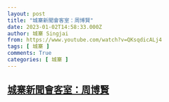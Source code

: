 ```yaml
---
layout: post
title: "城寨新聞會客室：周博賢"
date: 2023-01-02T14:58:33.000Z
author: 城寨 Singjai
from: https://www.youtube.com/watch?v=QKsqdicALj4
tags: [ 城寨 ]
comments: True
categories: [ 城寨 ]
---
```

<!--1672671513000-->
[城寨新聞會客室：周博賢](https://www.youtube.com/watch?v=QKsqdicALj4)
------

<div>

</div>
